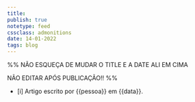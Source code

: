```yaml
---
title: 
publish: true
notetype: feed
cssclass: admonitions
date: 14-01-2022
tags: blog
---
```


%% NÃO ESQUEÇA DE MUDAR O TITLE E A DATE ALI EM CIMA

NÃO EDITAR APÓS PUBLICAÇÃO!! %%

- [i] Artigo escrito por {{pessoa}} em {{data}}.

